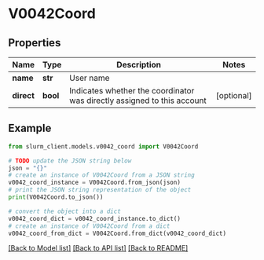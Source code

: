 # V0042Coord


## Properties

Name | Type | Description | Notes
------------ | ------------- | ------------- | -------------
**name** | **str** | User name | 
**direct** | **bool** | Indicates whether the coordinator was directly assigned to this account | [optional] 

## Example

```python
from slurm_client.models.v0042_coord import V0042Coord

# TODO update the JSON string below
json = "{}"
# create an instance of V0042Coord from a JSON string
v0042_coord_instance = V0042Coord.from_json(json)
# print the JSON string representation of the object
print(V0042Coord.to_json())

# convert the object into a dict
v0042_coord_dict = v0042_coord_instance.to_dict()
# create an instance of V0042Coord from a dict
v0042_coord_from_dict = V0042Coord.from_dict(v0042_coord_dict)
```
[[Back to Model list]](../README.md#documentation-for-models) [[Back to API list]](../README.md#documentation-for-api-endpoints) [[Back to README]](../README.md)


